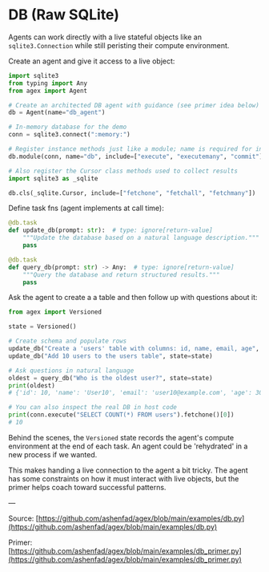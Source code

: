 # DB (Raw SQLite)

Agents can work directly with a live stateful objects like an `sqlite3.Connection` while still peristing their compute environment.

Create an agent and give it access to a live object:

```python
import sqlite3
from typing import Any
from agex import Agent

# Create an architected DB agent with guidance (see primer idea below)
db = Agent(name="db_agent")

# In-memory database for the demo
conn = sqlite3.connect(":memory:")

# Register instance methods just like a module; name is required for instances
db.module(conn, name="db", include=["execute", "executemany", "commit"])

# Also register the Cursor class methods used to collect results
import sqlite3 as _sqlite

db.cls(_sqlite.Cursor, include=["fetchone", "fetchall", "fetchmany"])
```

Define task fns (agent implements at call time):

```python
@db.task
def update_db(prompt: str):  # type: ignore[return-value]
    """Update the database based on a natural language description."""
    pass

@db.task
def query_db(prompt: str) -> Any:  # type: ignore[return-value]
    """Query the database and return structured results."""
    pass
```

Ask the agent to create a a table and then follow up with questions about it:

```python
from agex import Versioned

state = Versioned()

# Create schema and populate rows
update_db("Create a 'users' table with columns: id, name, email, age", state=state)
update_db("Add 10 users to the users table", state=state)

# Ask questions in natural language
oldest = query_db("Who is the oldest user?", state=state)
print(oldest)
# {'id': 10, 'name': 'User10', 'email': 'user10@example.com', 'age': 30}

# You can also inspect the real DB in host code
print(conn.execute("SELECT COUNT(*) FROM users").fetchone()[0])
# 10
```

Behind the scenes, the `Versioned` state records the agent's compute environment at the end of each task. An agent could be 'rehydrated' in a new process if we wanted.

This makes handing a live connection to the agent a bit tricky. The agent has some constraints on how it must interact with live objects, but the primer helps coach toward successful patterns.

—

Source: [https://github.com/ashenfad/agex/blob/main/examples/db.py](https://github.com/ashenfad/agex/blob/main/examples/db.py)

Primer: [https://github.com/ashenfad/agex/blob/main/examples/db_primer.py](https://github.com/ashenfad/agex/blob/main/examples/db_primer.py)
